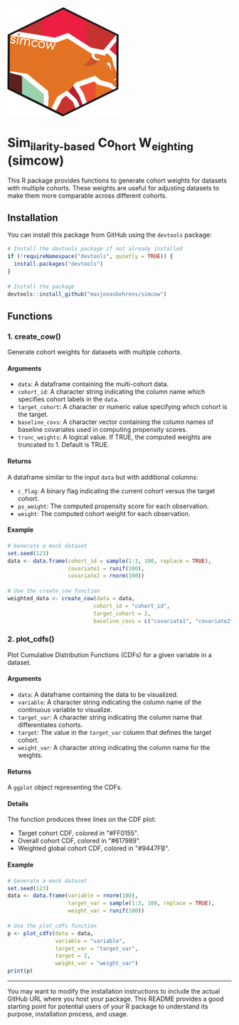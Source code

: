 <img src='logo/simcow_logo.png' width='250'>

# Sim<sub>ilarity-based</sub> Co<sub>hort</sub> W<sub>eighting</sub> (simcow)

This R package provides functions to generate cohort weights for datasets with multiple cohorts. These weights are useful for adjusting datasets to make them more comparable across different cohorts.

## Installation

You can install this package from GitHub using the `devtools` package:

```R
# Install the devtools package if not already installed
if (!requireNamespace("devtools", quietly = TRUE)) {
  install.packages("devtools")
}

# Install the package
devtools::install_github("maxjonasbehrens/simcow")
```

## Functions

### 1. create_cow()

Generate cohort weights for datasets with multiple cohorts.

#### Arguments

- `data`: A dataframe containing the multi-cohort data.
- `cohort_id`: A character string indicating the column name which specifies cohort labels in the `data`.
- `target_cohort`: A character or numeric value specifying which cohort is the target.
- `baseline_covs`: A character vector containing the column names of baseline covariates used in computing propensity scores.
- `trunc_weights`: A logical value. If TRUE, the computed weights are truncated to 1. Default is TRUE.

#### Returns

A dataframe similar to the input `data` but with additional columns:
- `c_flag`: A binary flag indicating the current cohort versus the target cohort.
- `ps_weight`: The computed propensity score for each observation.
- `weight`: The computed cohort weight for each observation.

#### Example

```R
# Generate a mock dataset
set.seed(123)
data <- data.frame(cohort_id = sample(1:3, 100, replace = TRUE),
                   covariate1 = runif(100),
                   covariate2 = rnorm(100))

# Use the create_cow function
weighted_data <- create_cow(data = data,
                           cohort_id = "cohort_id",
                           target_cohort = 2,
                           baseline_covs = c("covariate1", "covariate2"))
```

### 2. plot_cdfs()

Plot Cumulative Distribution Functions (CDFs) for a given variable in a dataset.

#### Arguments

- `data`: A dataframe containing the data to be visualized.
- `variable`: A character string indicating the column name of the continuous variable to visualize.
- `target_var`: A character string indicating the column name that differentiates cohorts.
- `target`: The value in the `target_var` column that defines the target cohort.
- `weight_var`: A character string indicating the column name for the weights.

#### Returns

A `ggplot` object representing the CDFs.

#### Details

The function produces three lines on the CDF plot:
- Target cohort CDF, colored in "#FF0155".
- Overall cohort CDF, colored in "#617989".
- Weighted global cohort CDF, colored in "#9447FB".

#### Example

```R
# Generate a mock dataset
set.seed(123)
data <- data.frame(variable = rnorm(100),
                   target_var = sample(1:3, 100, replace = TRUE),
                   weight_var = runif(100))

# Use the plot_cdfs function
p <- plot_cdfs(data = data,
               variable = "variable",
               target_var = "target_var",
               target = 2,
               weight_var = "weight_var")
print(p)
```

---

You may want to modify the installation instructions to include the actual GitHub URL where you host your package. This README provides a good starting point for potential users of your R package to understand its purpose, installation process, and usage.
